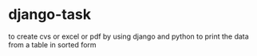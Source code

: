 # django-task
to create cvs or excel or pdf by using django and python
to print the data from a table in sorted form
